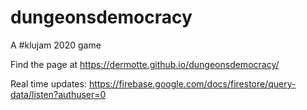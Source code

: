 # dungeonsdemocracy
A #klujam 2020 game

Find the page at https://dermotte.github.io/dungeonsdemocracy/

Real time updates:
https://firebase.google.com/docs/firestore/query-data/listen?authuser=0
